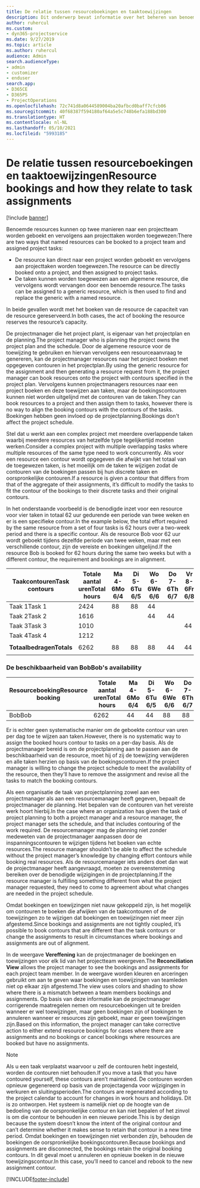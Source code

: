 ```yaml
---
title: De relatie tussen resourceboekingen en taaktoewijzingen
description: Dit onderwerp bevat informatie over het beheren van benoemde resources, resourceboekingen en taaktoewijzingen, en hoe deze betrekking hebben op elkaar.
author: ruhercul
ms.custom:
- dyn365-projectservice
ms.date: 9/27/2019
ms.topic: article
ms.author: ruhercul
audience: Admin
search.audienceType:
- admin
- customizer
- enduser
search.app:
- D365CE
- D365PS
- ProjectOperations
ms.openlocfilehash: 72c741d8a0644589004ba20afbcd0baff7cfcb06
ms.sourcegitcommit: 40f68387f594180af64a5e5c748b6efa188bd300
ms.translationtype: HT
ms.contentlocale: nl-NL
ms.lasthandoff: 05/10/2021
ms.locfileid: "5993185"
---
```

# <a name="resource-bookings-and-how-they-relate-to-task-assignments"></a><span data-ttu-id="501a2-103">De relatie tussen resourceboekingen en taaktoewijzingen</span><span class="sxs-lookup"><span data-stu-id="501a2-103">Resource bookings and how they relate to task assignments</span></span>

[!include [banner](../includes/psa-now-project-operations.md)]

<span data-ttu-id="501a2-104">Benoemde resources kunnen op twee manieren naar een projectteam worden geboekt en vervolgens aan projecttaken worden toegewezen:</span><span class="sxs-lookup"><span data-stu-id="501a2-104">There are two ways that named resources can be booked to a project team and assigned project tasks:</span></span>

- <span data-ttu-id="501a2-105">De resource kan direct naar een project worden geboekt en vervolgens aan projecttaken worden toegewezen.</span><span class="sxs-lookup"><span data-stu-id="501a2-105">The resource can be directly booked onto a project, and then assigned to project tasks.</span></span>
- <span data-ttu-id="501a2-106">De taken kunnen worden toegewezen aan een algemene resource, die vervolgens wordt vervangen door een benoemde resource.</span><span class="sxs-lookup"><span data-stu-id="501a2-106">The tasks can be assigned to a generic resource, which is then used to find and replace the generic with a named resource.</span></span> 

<span data-ttu-id="501a2-107">In beide gevallen wordt met het boeken van de resource de capaciteit van de resource gereserveerd.</span><span class="sxs-lookup"><span data-stu-id="501a2-107">In both cases, the act of booking the resource reserves the resource’s capacity.</span></span>

<span data-ttu-id="501a2-108">De projectmanager die het project plant, is eigenaar van het projectplan en de planning.</span><span class="sxs-lookup"><span data-stu-id="501a2-108">The project manager who is planning the project owns the project plan and the schedule.</span></span> <span data-ttu-id="501a2-109">Door de algemene resource voor de toewijzing te gebruiken en hiervan vervolgens een resourceaanvraag te genereren, kan de projectmanager resources naar het project boeken met opgegeven contouren in het projectplan.</span><span class="sxs-lookup"><span data-stu-id="501a2-109">By using the generic resource for the assignment and then generating a resource request from it, the project manager can book resources onto the project with contours specified in the project plan.</span></span> <span data-ttu-id="501a2-110">Vervolgens kunnen projectmanagers resources naar een project boeken en deze toewijzen aan taken, maar de boekingscontouren kunnen niet worden uitgelijnd met de contouren van de taken.</span><span class="sxs-lookup"><span data-stu-id="501a2-110">They can book resources to a project and then assign them to tasks, however there is no way to align the booking contours with the contours of the tasks.</span></span> <span data-ttu-id="501a2-111">Boekingen hebben geen invloed op de projectplanning.</span><span class="sxs-lookup"><span data-stu-id="501a2-111">Bookings don't affect the project schedule.</span></span>

<span data-ttu-id="501a2-112">Stel dat u werkt aan een complex project met meerdere overlappende taken waarbij meerdere resources van hetzelfde type tegelijkertijd moeten werken.</span><span class="sxs-lookup"><span data-stu-id="501a2-112">Consider a complex project with multiple overlapping tasks where multiple resources of the same type need to work concurrently.</span></span> <span data-ttu-id="501a2-113">Als voor een resource een contour wordt opgegeven die afwijkt van het totaal van de toegewezen taken, is het moeilijk om de taken te wijzigen zodat de contouren van de boekingen passen bij hun discrete taken en oorspronkelijke contouren.</span><span class="sxs-lookup"><span data-stu-id="501a2-113">If a resource is given a contour that differs from that of the aggregate of their assignments, it’s difficult to modify the tasks to fit the contour of the bookings to their discrete tasks and their original contours.</span></span>

<span data-ttu-id="501a2-114">In het onderstaande voorbeeld is de benodigde inzet voor een resource voor vier taken in totaal 62 uur gedurende een periode van twee weken en er is een specifieke contour.</span><span class="sxs-lookup"><span data-stu-id="501a2-114">In the example below, the total effort required by the same resource from a set of four tasks is 62 hours over a two-week period and there is a specific contour.</span></span> <span data-ttu-id="501a2-115">Als de resource Bob voor 62 uur wordt geboekt tijdens dezelfde periode van twee weken, maar met een verschillende contour, zijn de vereiste en boekingen uitgelijnd.</span><span class="sxs-lookup"><span data-stu-id="501a2-115">If the resource Bob is booked for 62 hours during the same two weeks but with a different contour, the requirement and bookings are in alignment.</span></span>

| <span data-ttu-id="501a2-116">**Taakcontouren**</span><span class="sxs-lookup"><span data-stu-id="501a2-116">**Task contours**</span></span>    | <span data-ttu-id="501a2-117">**Totale aantal uren**</span><span class="sxs-lookup"><span data-stu-id="501a2-117">**Total hours**</span></span> | <span data-ttu-id="501a2-118">Ma 4-6</span><span class="sxs-lookup"><span data-stu-id="501a2-118">Mo 6/4</span></span> | <span data-ttu-id="501a2-119">Di 5-6</span><span class="sxs-lookup"><span data-stu-id="501a2-119">Tu 6/5</span></span> | <span data-ttu-id="501a2-120">Wo 6-6</span><span class="sxs-lookup"><span data-stu-id="501a2-120">We 6/6</span></span> | <span data-ttu-id="501a2-121">Do 7-6</span><span class="sxs-lookup"><span data-stu-id="501a2-121">Th 6/7</span></span> | <span data-ttu-id="501a2-122">Vr 8-6</span><span class="sxs-lookup"><span data-stu-id="501a2-122">Fr 6/8</span></span> | <span data-ttu-id="501a2-123">Za 9-6</span><span class="sxs-lookup"><span data-stu-id="501a2-123">Sa 6/9</span></span> | <span data-ttu-id="501a2-124">Zo 10-6</span><span class="sxs-lookup"><span data-stu-id="501a2-124">Su 6/10</span></span> | <span data-ttu-id="501a2-125">Ma 11-6</span><span class="sxs-lookup"><span data-stu-id="501a2-125">Mo 6/11</span></span> | <span data-ttu-id="501a2-126">Di 12-6</span><span class="sxs-lookup"><span data-stu-id="501a2-126">Tu 6/12</span></span> | <span data-ttu-id="501a2-127">Wo 13-6</span><span class="sxs-lookup"><span data-stu-id="501a2-127">We 6/13</span></span> | <span data-ttu-id="501a2-128">Do 14-6</span><span class="sxs-lookup"><span data-stu-id="501a2-128">Th 6/14</span></span> | <span data-ttu-id="501a2-129">Vr 15-6</span><span class="sxs-lookup"><span data-stu-id="501a2-129">Fr 6/15</span></span> |
|----------------------|-----------------|--------|--------|--------|--------|--------|--------|---------|---------|---------|---------|---------|---------|
| <span data-ttu-id="501a2-130">Taak 1</span><span class="sxs-lookup"><span data-stu-id="501a2-130">Task 1</span></span>               | <span data-ttu-id="501a2-131">24</span><span class="sxs-lookup"><span data-stu-id="501a2-131">24</span></span>              | <span data-ttu-id="501a2-132">8</span><span class="sxs-lookup"><span data-stu-id="501a2-132">8</span></span>      | <span data-ttu-id="501a2-133">8</span><span class="sxs-lookup"><span data-stu-id="501a2-133">8</span></span>      | <span data-ttu-id="501a2-134">4</span><span class="sxs-lookup"><span data-stu-id="501a2-134">4</span></span>      |        |        |        |         |         |         | <span data-ttu-id="501a2-135">4</span><span class="sxs-lookup"><span data-stu-id="501a2-135">4</span></span>       |         |         |
| <span data-ttu-id="501a2-136">Taak 2</span><span class="sxs-lookup"><span data-stu-id="501a2-136">Task 2</span></span>               | <span data-ttu-id="501a2-137">16</span><span class="sxs-lookup"><span data-stu-id="501a2-137">16</span></span>              |        |        | <span data-ttu-id="501a2-138">4</span><span class="sxs-lookup"><span data-stu-id="501a2-138">4</span></span>      | <span data-ttu-id="501a2-139">4</span><span class="sxs-lookup"><span data-stu-id="501a2-139">4</span></span>      |        |        |         | <span data-ttu-id="501a2-140">8</span><span class="sxs-lookup"><span data-stu-id="501a2-140">8</span></span>       |         |         |         |         |
| <span data-ttu-id="501a2-141">Taak 3</span><span class="sxs-lookup"><span data-stu-id="501a2-141">Task 3</span></span>               | <span data-ttu-id="501a2-142">10</span><span class="sxs-lookup"><span data-stu-id="501a2-142">10</span></span>              |        |        |        |        | <span data-ttu-id="501a2-143">4</span><span class="sxs-lookup"><span data-stu-id="501a2-143">4</span></span>      |        |         |         | <span data-ttu-id="501a2-144">4</span><span class="sxs-lookup"><span data-stu-id="501a2-144">4</span></span>       |         | <span data-ttu-id="501a2-145">2</span><span class="sxs-lookup"><span data-stu-id="501a2-145">2</span></span>       |         |
| <span data-ttu-id="501a2-146">Taak 4</span><span class="sxs-lookup"><span data-stu-id="501a2-146">Task 4</span></span>               | <span data-ttu-id="501a2-147">12</span><span class="sxs-lookup"><span data-stu-id="501a2-147">12</span></span>              |        |        |        |        |        |        |         |         |         | <span data-ttu-id="501a2-148">4</span><span class="sxs-lookup"><span data-stu-id="501a2-148">4</span></span>       |         | <span data-ttu-id="501a2-149">8</span><span class="sxs-lookup"><span data-stu-id="501a2-149">8</span></span>       |
|                      |                 |        |        |        |        |        |        |         |         |         |         |         |         |
| <span data-ttu-id="501a2-150">**Totaalbedragen**</span><span class="sxs-lookup"><span data-stu-id="501a2-150">**Totals**</span></span>           | <span data-ttu-id="501a2-151">62</span><span class="sxs-lookup"><span data-stu-id="501a2-151">62</span></span>              | <span data-ttu-id="501a2-152">8</span><span class="sxs-lookup"><span data-stu-id="501a2-152">8</span></span>      | <span data-ttu-id="501a2-153">8</span><span class="sxs-lookup"><span data-stu-id="501a2-153">8</span></span>      | <span data-ttu-id="501a2-154">8</span><span class="sxs-lookup"><span data-stu-id="501a2-154">8</span></span>      | <span data-ttu-id="501a2-155">4</span><span class="sxs-lookup"><span data-stu-id="501a2-155">4</span></span>      | <span data-ttu-id="501a2-156">4</span><span class="sxs-lookup"><span data-stu-id="501a2-156">4</span></span>      |        |         | <span data-ttu-id="501a2-157">8</span><span class="sxs-lookup"><span data-stu-id="501a2-157">8</span></span>       | <span data-ttu-id="501a2-158">4</span><span class="sxs-lookup"><span data-stu-id="501a2-158">4</span></span>       | <span data-ttu-id="501a2-159">8</span><span class="sxs-lookup"><span data-stu-id="501a2-159">8</span></span>       | <span data-ttu-id="501a2-160">2</span><span class="sxs-lookup"><span data-stu-id="501a2-160">2</span></span>       | <span data-ttu-id="501a2-161">8</span><span class="sxs-lookup"><span data-stu-id="501a2-161">8</span></span>       |
|                      |                 |        |        |        |        |        |        |         |         |         |         |

### <a name="bobs-availability"></a><span data-ttu-id="501a2-162">De beschikbaarheid van Bob</span><span class="sxs-lookup"><span data-stu-id="501a2-162">Bob's availability</span></span>
| <span data-ttu-id="501a2-163">**Resourceboeking**</span><span class="sxs-lookup"><span data-stu-id="501a2-163">**Resource   booking**</span></span> | <span data-ttu-id="501a2-164">**Totale aantal uren**</span><span class="sxs-lookup"><span data-stu-id="501a2-164">**Total hours**</span></span> | <span data-ttu-id="501a2-165">Ma 4-6</span><span class="sxs-lookup"><span data-stu-id="501a2-165">Mo 6/4</span></span> | <span data-ttu-id="501a2-166">Di 5-6</span><span class="sxs-lookup"><span data-stu-id="501a2-166">Tu 6/5</span></span> | <span data-ttu-id="501a2-167">Wo 6-6</span><span class="sxs-lookup"><span data-stu-id="501a2-167">We 6/6</span></span> | <span data-ttu-id="501a2-168">Do 7-6</span><span class="sxs-lookup"><span data-stu-id="501a2-168">Th 6/7</span></span> | <span data-ttu-id="501a2-169">Vr 8-6</span><span class="sxs-lookup"><span data-stu-id="501a2-169">Fr 6/8</span></span> | <span data-ttu-id="501a2-170">Za 9-6</span><span class="sxs-lookup"><span data-stu-id="501a2-170">Sa 6/9</span></span> | <span data-ttu-id="501a2-171">Zo 10-6</span><span class="sxs-lookup"><span data-stu-id="501a2-171">Su 6/10</span></span> | <span data-ttu-id="501a2-172">Ma 11-6</span><span class="sxs-lookup"><span data-stu-id="501a2-172">Mo 6/11</span></span> | <span data-ttu-id="501a2-173">Di 12-6</span><span class="sxs-lookup"><span data-stu-id="501a2-173">Tu 6/12</span></span> | <span data-ttu-id="501a2-174">Wo 13-6</span><span class="sxs-lookup"><span data-stu-id="501a2-174">We 6/13</span></span> | <span data-ttu-id="501a2-175">Do 14-6</span><span class="sxs-lookup"><span data-stu-id="501a2-175">Th 6/14</span></span> | <span data-ttu-id="501a2-176">Vr 15-6</span><span class="sxs-lookup"><span data-stu-id="501a2-176">Fr 6/15</span></span> |
|------------------------|-----------------|--------|--------|--------|--------|--------|--------|---------|---------|---------|---------|---------|---------|
| <span data-ttu-id="501a2-177">Bob</span><span class="sxs-lookup"><span data-stu-id="501a2-177">Bob</span></span>                    | <span data-ttu-id="501a2-178">62</span><span class="sxs-lookup"><span data-stu-id="501a2-178">62</span></span>              | <span data-ttu-id="501a2-179">4</span><span class="sxs-lookup"><span data-stu-id="501a2-179">4</span></span>      | <span data-ttu-id="501a2-180">4</span><span class="sxs-lookup"><span data-stu-id="501a2-180">4</span></span>      | <span data-ttu-id="501a2-181">8</span><span class="sxs-lookup"><span data-stu-id="501a2-181">8</span></span>      | <span data-ttu-id="501a2-182">8</span><span class="sxs-lookup"><span data-stu-id="501a2-182">8</span></span>      | <span data-ttu-id="501a2-183">8</span><span class="sxs-lookup"><span data-stu-id="501a2-183">8</span></span>      |        |         | <span data-ttu-id="501a2-184">4</span><span class="sxs-lookup"><span data-stu-id="501a2-184">4</span></span>       | <span data-ttu-id="501a2-185">4</span><span class="sxs-lookup"><span data-stu-id="501a2-185">4</span></span>       | <span data-ttu-id="501a2-186">8</span><span class="sxs-lookup"><span data-stu-id="501a2-186">8</span></span>       | <span data-ttu-id="501a2-187">8</span><span class="sxs-lookup"><span data-stu-id="501a2-187">8</span></span>       | <span data-ttu-id="501a2-188">6</span><span class="sxs-lookup"><span data-stu-id="501a2-188">6</span></span>       |

<span data-ttu-id="501a2-189">Er is echter geen systematische manier om de geboekte contour van uren per dag toe te wijzen aan taken.</span><span class="sxs-lookup"><span data-stu-id="501a2-189">However, there is no systematic way to assign the booked hours contour to tasks on a per-day basis.</span></span> <span data-ttu-id="501a2-190">Als de projectmanager bereid is om de projectplanning aan te passen aan de beschikbaarheid van de resource, moet hij of zij de toewijzing verwijderen en alle taken herzien op basis van de boekingscontouren.</span><span class="sxs-lookup"><span data-stu-id="501a2-190">If the project manager is willing to change the project schedule to meet the availability of the resource, then they’ll have to remove the assignment and revise all the tasks to match the booking contours.</span></span>

<span data-ttu-id="501a2-191">Als een organisatie de taak van projectplanning zowel aan een projectmanager als aan een resourcemanager heeft gegeven, bepaalt de projectmanager de planning. Het bepalen van de contouren van het vereiste werk hoort hierbij.</span><span class="sxs-lookup"><span data-stu-id="501a2-191">In the case where an organization has given the task of project planning to both a project manager and a resource manager, the project manager sets the schedule, and that includes contouring of the work required.</span></span> <span data-ttu-id="501a2-192">De resourcemanager mag de planning niet zonder medeweten van de projectmanager aanpassen door de inspanningscontouren te wijzigen tijdens het boeken van echte resources.</span><span class="sxs-lookup"><span data-stu-id="501a2-192">The resource manager shouldn’t be able to affect the schedule without the project manager’s knowledge by changing effort contours while booking real resources.</span></span> <span data-ttu-id="501a2-193">Als de resourcemanager iets anders doet dan wat de projectmanager heeft aangevraagd, moeten ze overeenstemming bereiken over de benodigde wijzigingen in de projectplanning.</span><span class="sxs-lookup"><span data-stu-id="501a2-193">If the resource manager is fulfilling something different from what the project manager requested, they need to come to agreement about what changes are needed in the project schedule.</span></span>

<span data-ttu-id="501a2-194">Omdat boekingen en toewijzingen niet nauw gekoppeld zijn, is het mogelijk om contouren te boeken die afwijken van de taakcontouren of de toewijzingen zo te wijzigen dat boekingen en toewijzingen niet meer zijn afgestemd.</span><span class="sxs-lookup"><span data-stu-id="501a2-194">Since bookings and assignments are not tightly coupled, it’s possible to book contours that are different than the task contours or change the assignments to result in circumstances where bookings and assignments are out of alignment.</span></span>

<span data-ttu-id="501a2-195">In de weergave **Vereffening** kan de projectmanager de boekingen en toewijzingen voor elk lid van het projectteam weergeven.</span><span class="sxs-lookup"><span data-stu-id="501a2-195">The **Reconciliation View** allows the project manager to see the bookings and assignments for each project team member.</span></span> <span data-ttu-id="501a2-196">In de weergave worden kleuren en arceringen gebruikt om aan te geven waar boekingen en toewijzingen van teamleden niet op elkaar zijn afgestemd.</span><span class="sxs-lookup"><span data-stu-id="501a2-196">The view uses colors and shading to show where there is a mismatch between a team members bookings and assignments.</span></span> <span data-ttu-id="501a2-197">Op basis van deze informatie kan de projectmanager corrigerende maatregelen nemen om resourceboekingen uit te breiden wanneer er wel toewijzingen, maar geen boekingen zijn of boekingen te annuleren wanneer er resources zijn geboekt, maar er geen toewijzingen zijn.</span><span class="sxs-lookup"><span data-stu-id="501a2-197">Based on this information, the project manager can take corrective action to either extend resource bookings for cases where there are assignments and no bookings or cancel bookings where resources are booked but have no assignments.</span></span>

> [!NOTE]
> <span data-ttu-id="501a2-198">Als u een taak verplaatst waarvoor u zelf de contouren hebt ingesteld, worden de contouren niet behouden.</span><span class="sxs-lookup"><span data-stu-id="501a2-198">If you move a task that you have contoured yourself, these contours aren’t maintained.</span></span> <span data-ttu-id="501a2-199">De contouren worden opnieuw gegenereerd op basis van de projectagenda voor wijzigingen in werkuren en sluitingsperioden.</span><span class="sxs-lookup"><span data-stu-id="501a2-199">The contours are regenerated according to the project calendar to account for changes in work hours and holidays.</span></span> <span data-ttu-id="501a2-200">Dit is zo ontworpen. Het systeem is namelijk niet op de hoogte van de bedoeling van de oorspronkelijke contour en kan niet bepalen of het zinvol is om die contour te behouden in een nieuwe periode.</span><span class="sxs-lookup"><span data-stu-id="501a2-200">This is by design because the system doesn’t know the intent of the original contour and can’t determine whether it makes sense to retain that contour in a new time period.</span></span> <span data-ttu-id="501a2-201">Omdat boekingen en toewijzingen niet verbonden zijn, behouden de boekingen de oorspronkelijke boekingscontouren.</span><span class="sxs-lookup"><span data-stu-id="501a2-201">Because bookings and assignments are disconnected, the bookings retain the original booking contours.</span></span> <span data-ttu-id="501a2-202">In dit geval moet u annuleren en opnieuw boeken in de nieuwe toewijzingscontour.</span><span class="sxs-lookup"><span data-stu-id="501a2-202">In this case, you’ll need to cancel and rebook to the new assignment contour.</span></span>



[!INCLUDE[footer-include](../includes/footer-banner.md)]